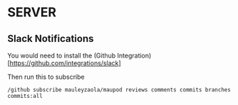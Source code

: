 # SERVER

## Slack Notifications

You would need to install the (Github Integration)[https://github.com/integrations/slack]

Then run this to subscribe

```
/github subscribe mauleyzaola/maupod reviews comments commits branches commits:all
```